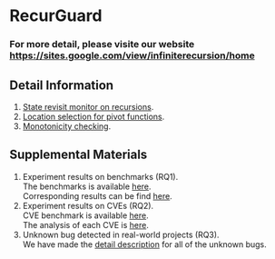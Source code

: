 # RecurGuard
### For more detail, please visite our website https://sites.google.com/view/infiniterecursion/home


## Detail Information
1. [State revisit monitor on recursions](https://sites.google.com/view/endwatch/home/src).
2. [Location selection for pivot functions](https://sites.google.com/view/infiniterecursion/home/pivot).
3. [Monotonicity checking](https://sites.google.com/view/infiniterecursion/home/monotonicity).


## Supplemental Materials
1. Experiment results on benchmarks (RQ1).  
   The benchmarks is available [here](https://github.com/solidConf/recurGuard/tree/main/Bechmarks/Standard_benchmarks).  
   Corresponding results can be find [here](https://sites.google.com/view/infiniterecursion/home/benchmarks).  
2. Experiment results on CVEs (RQ2).  
   CVE benchmark is available [here](https://github.com/solidConf/recurGuard/tree/main/Bechmarks/CVE_Benchmark).  
   The analysis of each CVE is [here](https://sites.google.com/view/infiniterecursion/home/cve).  
3. Unknown bug detected in real-world projects (RQ3).  
   We have made the [detail description](https://sites.google.com/view/infiniterecursion/home/realworld) for all of the unknown bugs.
